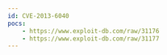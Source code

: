 ```yaml
---
id: CVE-2013-6040
pocs:
    - https://www.exploit-db.com/raw/31176
    - https://www.exploit-db.com/raw/31177
---
```

